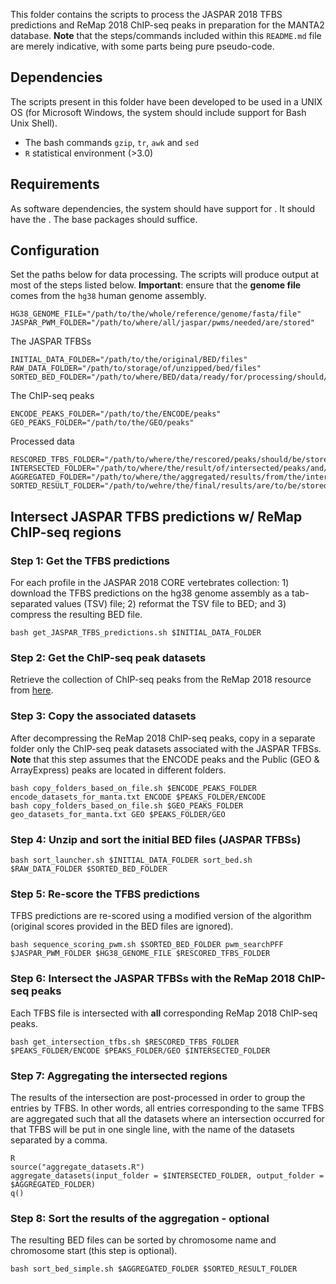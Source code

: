 This folder contains the scripts to process the JASPAR 2018 TFBS predictions and ReMap 2018 ChIP-seq peaks in preparation for the MANTA2 database. **Note** that the steps/commands included within this `README.md` file are merely indicative, with some parts being pure pseudo-code.

## Dependencies
The scripts present in this folder have been developed to be used in a UNIX OS (for Microsoft Windows, the system should include support for Bash Unix Shell).
* The bash commands `gzip`, `tr`, `awk` and `sed`
* `R` statistical environment (>3.0)

## Requirements 
 As software dependencies, the system should have support for . It should have the . The base packages should suffice.

## Configuration
Set the paths below for data processing. The scripts will produce output at most of the steps listed below. **Important**: ensure that the **genome file** comes from the `hg38` human genome assembly.

```
HG38_GENOME_FILE="/path/to/the/whole/reference/genome/fasta/file"
JASPAR_PWM_FOLDER="/path/to/where/all/jaspar/pwms/needed/are/stored"
```

The JASPAR TFBSs
```
INITIAL_DATA_FOLDER="/path/to/the/original/BED/files"
RAW_DATA_FOLDER="/path/to/storage/of/unzipped/bed/files"
SORTED_BED_FOLDER="/path/to/where/BED/data/ready/for/processing/should/be"
```

The ChIP-seq peaks
```
ENCODE_PEAKS_FOLDER="/path/to/the/ENCODE/peaks"
GEO_PEAKS_FOLDER="/path/to/the/GEO/peaks"
```

Processed data
```
RESCORED_TFBS_FOLDER="/path/to/where/the/rescored/peaks/should/be/stored"
INTERSECTED_FOLDER="/path/to/where/the/result/of/intersected/peaks/and/tfbs/should/be/stored"
AGGREGATED_FOLDER="/path/to/where/the/aggregated/results/from/the/intersection/should/be/stored"
SORTED_RESULT_FOLDER="/path/to/wehre/the/final/results/are/to/be/stored"
```

## Intersect JASPAR TFBS predictions w/ ReMap ChIP-seq regions

### Step 1: Get the TFBS predictions
For each profile in the JASPAR 2018 CORE vertebrates collection: 1) download the TFBS predictions on the hg38 genome assembly as a tab-separated values (TSV) file; 2) reformat the TSV file to BED; and 3) compress the resulting BED file.

`bash get_JASPAR_TFBS_predictions.sh $INITIAL_DATA_FOLDER`

### Step 2: Get the ChIP-seq peak datasets
Retrieve the collection of ChIP-seq peaks from the ReMap 2018 resource from [here](http://tagc.univ-mrs.fr/remap/download/MACS/ReMap2_allPeaks.bed.gz).

### Step 3: Copy the associated datasets
After decompressing the ReMap 2018 ChIP-seq peaks, copy in a separate folder only the ChIP-seq peak datasets associated with the JASPAR TFBSs. **Note** that this step assumes that the ENCODE peaks and the Public (GEO & ArrayExpress) peaks are located in different folders. 

```
bash copy_folders_based_on_file.sh $ENCODE_PEAKS_FOLDER encode_datasets_for_manta.txt ENCODE $PEAKS_FOLDER/ENCODE
bash copy_folders_based_on_file.sh $GEO_PEAKS_FOLDER geo_datasets_for_manta.txt GEO $PEAKS_FOLDER/GEO
```

### Step 4: Unzip and sort the initial BED files (JASPAR TFBSs)

`bash sort_launcher.sh $INITIAL_DATA_FOLDER sort_bed.sh $RAW_DATA_FOLDER $SORTED_BED_FOLDER`

### Step 5: Re-score the TFBS predictions
TFBS predictions are re-scored using a modified version of the algorithm (original scores provided in the BED files are ignored).

`bash sequence_scoring_pwm.sh $SORTED_BED_FOLDER pwm_searchPFF $JASPAR_PWM_FOLDER $HG38_GENOME_FILE $RESCORED_TFBS_FOLDER`

### Step 6: Intersect the JASPAR TFBSs with the ReMap 2018 ChIP-seq peaks
Each TFBS file is intersected with **all** corresponding ReMap 2018 ChIP-seq peaks.

`bash get_intersection_tfbs.sh $RESCORED_TFBS_FOLDER $PEAKS_FOLDER/ENCODE $PEAKS_FOLDER/GEO $INTERSECTED_FOLDER`

### Step 7: Aggregating the intersected regions
The results of the intersection are post-processed in order to group the entries by TFBS. In other words, all entries corresponding to the same TFBS are aggregated such that all the datasets where an intersection occurred for that TFBS will be put in one single line, with the name of the datasets separated by a comma.

```
R
source("aggregate_datasets.R")
aggregate_datasets(input_folder = $INTERSECTED_FOLDER, output_folder = $AGGREGATED_FOLDER)
q()
```

### Step 8: Sort the results of the aggregation - optional
The resulting BED files can be sorted by chromosome name and chromosome start (this step is optional).

`bash sort_bed_simple.sh $AGGREGATED_FOLDER $SORTED_RESULT_FOLDER`

